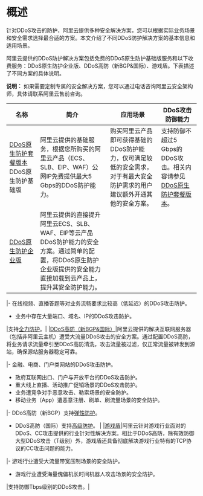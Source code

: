# 概述

针对DDoS攻击的防护，阿里云提供多种安全解决方案，您可以根据实际业务场景和安全需求选择最合适的方案。本文介绍了不同DDoS防护解决方案的基本信息和适用场景。

阿里云提供的DDoS防护解决方案包括免费的DDoS原生防护基础版服务和以下收费服务：DDoS原生防护企业版、DDoS高防（新BGP&国际）、游戏盾。下表描述了不同方案的具体说明。

**说明：** 如果需要定制专属的安全解决方案，您可以通过电话咨询阿里云安全架构师，具体请联系阿里云售前咨询。

|名称|简介|应用场景|DDoS攻击防御能力|
|--|--|----|----------|
|[DDoS原生防护套餐版本](/intl.zh-CN/阿里云DDoS防护产品介绍/DDoS原生防护/什么是DDoS原生防护（防护包）.mdsection_y9w_gnp_17u)DDoS原生防护基础版|阿里云提供的基础服务，根据您所购买的阿里云产品（ECS、SLB、EIP、WAF）公网IP免费提供最大5 Gbps的DDoS防护能力。|购买阿里云产品即可获得基础的DDoS防护能力，仅可满足较低的安全需求，对于有最大安全防护需求的用户建议额外开通其他的安全方案。|支持防御不超过5 Gbps的DDoS攻击。相关内容请参见[DDoS原生防护套餐版本](/intl.zh-CN/阿里云DDoS防护产品介绍/DDoS原生防护/什么是DDoS原生防护（防护包）.mdsection_y9w_gnp_17u)。|
|[DDoS原生防护企业版](/intl.zh-CN/阿里云DDoS防护产品介绍/DDoS原生防护/什么是DDoS原生防护（防护包）.md)|阿里云提供的直接提升阿里云ECS、SLB、WAF、EIP等云产品DDoS防护能力的安全方案。通过简单的配置，将DDoS原生防护企业版提供的安全能力直接加载到云产品上，提升其安全防护能力。

|-   在线视频、直播答题等对业务流畅要求比较高（低延迟）的DDoS攻击防护。
-   业务中存在大量端口、域名、IP的DDoS攻击防护。

|支持[全力防护](/intl.zh-CN/3分钟了解DDoS攻击/常见术语.md)。|
|[DDoS高防（新BGP&国际）](/intl.zh-CN/阿里云DDoS防护产品介绍/什么是DDoS高防（新BGP&国际）.md)|阿里云提供的解决互联网服务器（包括非阿里云主机）遭受大流量DDoS攻击的安全方案。通过配置DDoS高防，将业务请求流量牵引至DDoS高防清洗，攻击流量被过滤，仅正常流量被转发到源站，确保源站服务器稳定可靠。

|-   金融、电商、门户类网站的DDoS攻击防护。
-   政府互联网出口、门户与开放平台的DDoS攻击防护。
-   重大线上直播、活动推广促销场景的DDoS攻击防护。
-   业务遭竞争对手恶意攻击、勒索场景的安全防护。
-   移动业务（App）遭恶意注册、刷单、刷流量场景的安全防护。

|-   DDoS高防（新BGP）支持[弹性防护](/intl.zh-CN/3分钟了解DDoS攻击/常见术语.md)。
-   DDoS高防（国际）支持[高级防护](/intl.zh-CN/3分钟了解DDoS攻击/常见术语.md)。 |
|[游戏盾](/intl.zh-CN/产品简介/什么是游戏盾.md)|阿里云针对游戏行业面对的DDoS、CC攻击提供的行业针对性解决方案。相比于DDoS高防，除有效防御大型DDoS攻击（T级别）外，游戏盾还具备彻底解决游戏行业特有的TCP协议的CC攻击问题的能力。

|-   游戏行业遭受大流量带宽压制场景的安全防护。
-   游戏行业遭受海量傀儡机长时间机器人攻击场景的安全防护。

|支持防御Tbps级别的DDoS攻击。|

